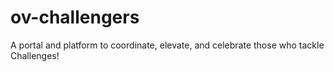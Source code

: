 # ov-challengers
A portal and platform to coordinate, elevate, and celebrate those who tackle Challenges!
